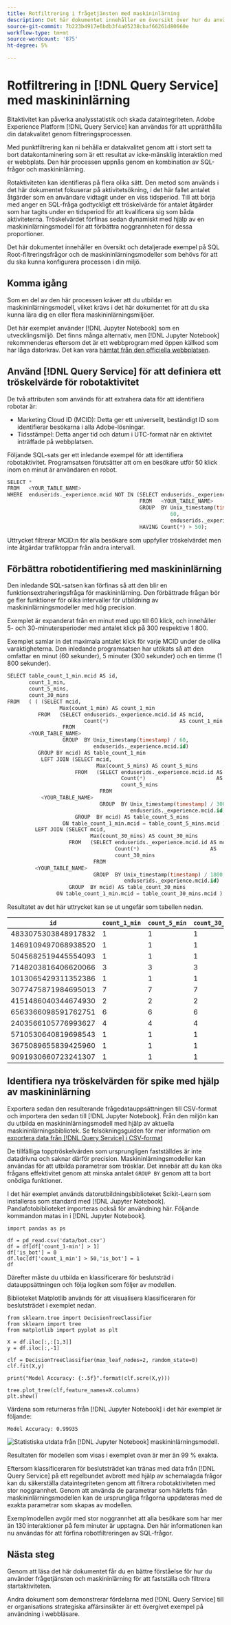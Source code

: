 ```yaml
---
title: Rotfiltrering i frågetjänsten med maskininlärning
description: Det här dokumentet innehåller en översikt över hur du använder frågetjänst och maskininlärning för att fastställa robotaktivitet och filtrera deras åtgärder från äkta besökstrafik på webben.
source-git-commit: 7b223b4917e6bdb3f4a05238cbaf66261d80660e
workflow-type: tm+mt
source-wordcount: '875'
ht-degree: 5%

---
```


# Rotfiltrering in [!DNL Query Service] med maskininlärning

Bitaktivitet kan påverka analysstatistik och skada dataintegriteten. Adobe Experience Platform [!DNL Query Service] kan användas för att upprätthålla din datakvalitet genom filtreringsprocessen.

Med punktfiltrering kan ni behålla er datakvalitet genom att i stort sett ta bort datakontaminering som är ett resultat av icke-mänsklig interaktion med er webbplats. Den här processen uppnås genom en kombination av SQL-frågor och maskininlärning.

Rotaktiviteten kan identifieras på flera olika sätt. Den metod som används i det här dokumentet fokuserar på aktivitetsökning, i det här fallet antalet åtgärder som en användare vidtagit under en viss tidsperiod. Till att börja med anger en SQL-fråga godtyckligt ett tröskelvärde för antalet åtgärder som har tagits under en tidsperiod för att kvalificera sig som båda aktiviteterna. Tröskelvärdet förfinas sedan dynamiskt med hjälp av en maskininlärningsmodell för att förbättra noggrannheten för dessa proportioner.

Det här dokumentet innehåller en översikt och detaljerade exempel på SQL Root-filtreringsfrågor och de maskininlärningsmodeller som behövs för att du ska kunna konfigurera processen i din miljö.

## Komma igång

Som en del av den här processen kräver att du utbildar en maskininlärningsmodell, vilket krävs i det här dokumentet för att du ska kunna lära dig en eller flera maskininlärningsmiljöer.

Det här exemplet använder [!DNL Jupyter Notebook] som en utvecklingsmiljö. Det finns många alternativ, men [!DNL Jupyter Notebook] rekommenderas eftersom det är ett webbprogram med öppen källkod som har låga datorkrav. Det kan vara [hämtat från den officiella webbplatsen](https://jupyter.org/).

## Använd [!DNL Query Service] för att definiera ett tröskelvärde för robotaktivitet

De två attributen som används för att extrahera data för att identifiera robotar är:

* Marketing Cloud ID (MCID): Detta ger ett universellt, beständigt ID som identifierar besökarna i alla Adobe-lösningar.
* Tidsstämpel: Detta anger tid och datum i UTC-format när en aktivitet inträffade på webbplatsen.

Följande SQL-sats ger ett inledande exempel för att identifiera robotaktivitet. Programsatsen förutsätter att om en besökare utför 50 klick inom en minut är användaren en robot.

```sql
SELECT * 
FROM   <YOUR_TABLE_NAME> 
WHERE  enduserids._experience.mcid NOT IN (SELECT enduserids._experience.mcid 
                                           FROM   <YOUR_TABLE_NAME> 
                                           GROUP  BY Unix_timestamp(timestamp) / 
                                                     60, 
                                                     enduserids._experience.mcid 
                                           HAVING Count(*) > 50);  
```

Uttrycket filtrerar MCID:n för alla besökare som uppfyller tröskelvärdet men inte åtgärdar trafiktoppar från andra intervall.

## Förbättra robotidentifiering med maskininlärning

Den inledande SQL-satsen kan förfinas så att den blir en funktionsextraheringsfråga för maskininlärning. Den förbättrade frågan bör ge fler funktioner för olika intervaller för utbildning av maskininlärningsmodeller med hög precision.

Exemplet är expanderat från en minut med upp till 60 klick, och innehåller 5- och 30-minutersperioder med antalet klick på 300 respektive 1 800.

Exemplet samlar in det maximala antalet klick för varje MCID under de olika varaktigheterna. Den inledande programsatsen har utökats så att den omfattar en minut (60 sekunder), 5 minuter (300 sekunder) och en timme (1 800 sekunder).

```sql
SELECT table_count_1_min.mcid AS id, 
       count_1_min, 
       count_5_mins, 
       count_30_mins 
FROM   ( ( (SELECT mcid, 
                 Max(count_1_min) AS count_1_min 
          FROM   (SELECT enduserids._experience.mcid.id AS mcid, 
                         Count(*)                       AS count_1_min 
                  FROM 
       <YOUR_TABLE_NAME> 
                  GROUP  BY Unix_timestamp(timestamp) / 60, 
                            enduserids._experience.mcid.id) 
          GROUP BY mcid) AS table_count_1_min 
           LEFT JOIN (SELECT mcid, 
                             Max(count_5_mins) AS count_5_mins 
                      FROM   (SELECT enduserids._experience.mcid.id AS mcid, 
                                     Count(*)                       AS 
                                     count_5_mins 
                              FROM 
           <YOUR_TABLE_NAME> 
                              GROUP  BY Unix_timestamp(timestamp) / 300, 
                                        enduserids._experience.mcid.id) 
                      GROUP  BY mcid) AS table_count_5_mins 
                  ON table_count_1_min.mcid = table_count_5_mins.mcid ) 
         LEFT JOIN (SELECT mcid, 
                           Max(count_30_mins) AS count_30_mins 
                    FROM   (SELECT enduserids._experience.mcid.id AS mcid, 
                                   Count(*)                       AS 
                                   count_30_mins 
                            FROM 
         <YOUR_TABLE_NAME> 
                            GROUP  BY Unix_timestamp(timestamp) / 1800, 
                                      enduserids._experience.mcid.id) 
                    GROUP  BY mcid) AS table_count_30_mins 
                ON table_count_1_min.mcid = table_count_30_mins.mcid ) 
```

Resultatet av det här uttrycket kan se ut ungefär som tabellen nedan.

| `id` | `count_1_min` | `count_5_min` | `count_30_min` |
|---|---|---|---|
| 4833075303848917832 | 1 | 1 | 1 |
| 1469109497068938520 | 1 | 1 | 1 |
| 5045682519445554093 | 1 | 1 | 1 |
| 7148203816406620066 | 3 | 3 | 3 |
| 1013065429311352386 | 1 | 1 | 1 |
| 3077475871984695013 | 7 | 7 | 7 |
| 4151486040344674930 | 2 | 2 | 2 |
| 6563366098591762751 | 6 | 6 | 6 |
| 2403566105776993627 | 4 | 4 | 4 |
| 5710530640819698543 | 1 | 1 | 1 |
| 3675089655839425960 | 1 | 1 | 1 |
| 9091930660723241307 | 1 | 1 | 1 |

## Identifiera nya tröskelvärden för spike med hjälp av maskininlärning

Exportera sedan den resulterande frågedatauppsättningen till CSV-format och importera den sedan till [!DNL Jupyter Notebook]. Från den miljön kan du utbilda en maskininlärningsmodell med hjälp av aktuella maskininlärningsbibliotek. Se felsökningsguiden för mer information om [exportera data från [!DNL Query Service] i CSV-format](../troubleshooting-guide.md#export-csv)

De tillfälliga topptröskelvärden som ursprungligen fastställdes är inte datadrivna och saknar därför precision. Maskininlärningsmodeller kan användas för att utbilda parametrar som trösklar. Det innebär att du kan öka frågans effektivitet genom att minska antalet `GROUP BY` genom att ta bort onödiga funktioner.

I det här exemplet används datorutbildningsbiblioteket Scikit-Learn som installeras som standard med [!DNL Jupyter Notebook]. Pandafotobiblioteket importeras också för användning här. Följande kommandon matas in i [!DNL Jupyter Notebook].

```shell
import pandas as ps

df = pd_read.csv('data/bot.csv')
df = df[df['count_1-min'] > 1]
df['is_bot'] = 0
df.loc[df['count_1_min'] > 50,'is_bot'] = 1
df
```

Därefter måste du utbilda en klassificerare för beslutsträd i datauppsättningen och följa logiken som följer av modellen.

Biblioteket Matplotlib används för att visualisera klassificeraren för beslutsträdet i exemplet nedan.

```shell
from sklearn.tree import DecisionTreeClassifier
from sklearn import tree
from matplotlib import pyplot as plt

X = df.iloc[:,:[1,3]]
y = df.iloc[:,-1]

clf = DecisionTreeClassifier(max_leaf_nodes=2, random_state=0)
clf.fit(X,y)

print("Model Accuracy: {:.5f}".format(clf.scre(X,y)))

tree.plot_tree(clf,feature_names=X.columns)
plt.show()
```

Värdena som returneras från [!DNL Jupyter Notebook] i det här exemplet är följande:

```text
Model Accuracy: 0.99935
```

![Statistiska utdata från [!DNL Jupyter Notebook] maskininlärningsmodell.](../images/use-cases/jupiter-notebook-output.png)

Resultaten för modellen som visas i exemplet ovan är mer än 99 % exakta.

Eftersom klassificeraren för beslutsträdet kan tränas med data från [!DNL Query Service] på ett regelbundet avbrott med hjälp av schemalagda frågor kan du säkerställa dataintegriteten genom att filtrera robotaktiviteten med stor noggrannhet. Genom att använda de parametrar som härletts från maskininlärningsmodellen kan de ursprungliga frågorna uppdateras med de exakta parametrar som skapas av modellen.

Exemplmodellen avgör med stor noggrannhet att alla besökare som har mer än 130 interaktioner på fem minuter är upptagna. Den här informationen kan nu användas för att förfina robotfiltreringen av SQL-frågor.

## Nästa steg

Genom att läsa det här dokumentet får du en bättre förståelse för hur du använder frågetjänsten och maskininlärning för att fastställa och filtrera startaktiviteten.

Andra dokument som demonstrerar fördelarna med [!DNL Query Service] till er organisations strategiska affärsinsikter är ett övergivet exempel på användning i webbläsare.

